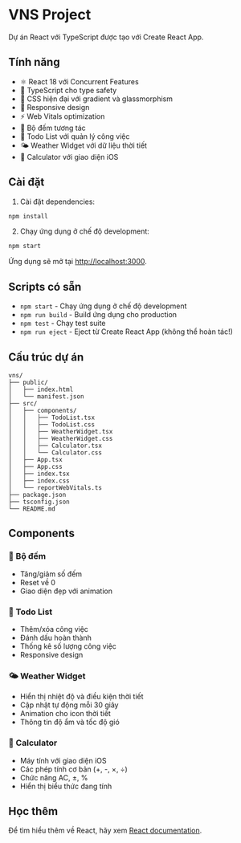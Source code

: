 # VNS Project

Dự án React với TypeScript được tạo với Create React App.

## Tính năng

- ⚛️ React 18 với Concurrent Features
- 📝 TypeScript cho type safety
- 🎨 CSS hiện đại với gradient và glassmorphism
- 📱 Responsive design
- ⚡ Web Vitals optimization
- 🔢 Bộ đếm tương tác
- 📝 Todo List với quản lý công việc
- 🌤️ Weather Widget với dữ liệu thời tiết
- 🧮 Calculator với giao diện iOS

## Cài đặt

1. Cài đặt dependencies:
```bash
npm install
```

2. Chạy ứng dụng ở chế độ development:
```bash
npm start
```

Ứng dụng sẽ mở tại [http://localhost:3000](http://localhost:3000).

## Scripts có sẵn

- `npm start` - Chạy ứng dụng ở chế độ development
- `npm run build` - Build ứng dụng cho production
- `npm test` - Chạy test suite
- `npm run eject` - Eject từ Create React App (không thể hoàn tác!)

## Cấu trúc dự án

```
vns/
├── public/
│   ├── index.html
│   └── manifest.json
├── src/
│   ├── components/
│   │   ├── TodoList.tsx
│   │   ├── TodoList.css
│   │   ├── WeatherWidget.tsx
│   │   ├── WeatherWidget.css
│   │   ├── Calculator.tsx
│   │   └── Calculator.css
│   ├── App.tsx
│   ├── App.css
│   ├── index.tsx
│   ├── index.css
│   └── reportWebVitals.ts
├── package.json
├── tsconfig.json
└── README.md
```

## Components

### 🔢 Bộ đếm
- Tăng/giảm số đếm
- Reset về 0
- Giao diện đẹp với animation

### 📝 Todo List
- Thêm/xóa công việc
- Đánh dấu hoàn thành
- Thống kê số lượng công việc
- Responsive design

### 🌤️ Weather Widget
- Hiển thị nhiệt độ và điều kiện thời tiết
- Cập nhật tự động mỗi 30 giây
- Animation cho icon thời tiết
- Thông tin độ ẩm và tốc độ gió

### 🧮 Calculator
- Máy tính với giao diện iOS
- Các phép tính cơ bản (+, -, ×, ÷)
- Chức năng AC, ±, %
- Hiển thị biểu thức đang tính

## Học thêm

Để tìm hiểu thêm về React, hãy xem [React documentation](https://reactjs.org/). 